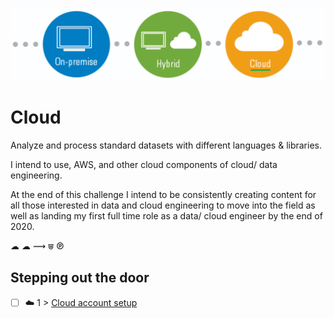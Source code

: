 <p align="center">
  <img src="Cloud.png">
</p>

# Cloud
Analyze and process standard datasets with different languages & libraries.

I intend to use, AWS, and other cloud components of cloud/ data engineering. 

At the end of this challenge I intend to be consistently creating content for all those interested in data and cloud engineering to move into the field as well as landing my first full time role as a data/ cloud engineer by the end of 2020. 

&#x2601;
&#9729;
&#10239;
&#x2A50;
&#x2117;

## Stepping out the door

- [ ] ☁️ 1 > [Cloud account setup](Journey/001/Readme.md)
